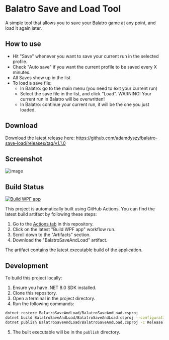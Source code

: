 # Balatro Save and Load Tool

A simple tool that allows you to save your Balatro game at any point, and load it again later.

## How to use

* Hit "Save" whenever you want to save your current run in the selected profile.
* Check "Auto save" if you want the current profile to be saved every X minutes.
* All Saves show up in the list
* To load a save file:
  * In Balatro: go to the main menu (you need to exit your current run)
  * Select the save file in the list, and click "Load". WARNING! Your current run in Balatro will be overwritten!
  * In Balatro: continue your current run, it will be the one you just loaded.

## Download

Download the latest release here: https://github.com/adamdyszy/balatro-save-load/releases/tag/v1.1.0

## Screenshot
![image](https://github.com/papauschek/balatro-save-load/assets/1398727/9a5bd799-37ea-4704-9ead-fa63ce22b87e)

## Build Status

[![Build WPF app](https://github.com/adamdyszy/balatro-save-load/actions/workflows/build.yml/badge.svg)](https://github.com/adamdyszy/balatro-save-load/actions/workflows/build.yml)

This project is automatically built using GitHub Actions. You can find the latest build artifact by following these steps:

1. Go to the [Actions tab](https://github.com/adamdyszy/balatro-save-load/actions) in this repository.
2. Click on the latest "Build WPF app" workflow run.
3. Scroll down to the "Artifacts" section.
4. Download the "BalatroSaveAndLoad" artifact.

The artifact contains the latest executable build of the application.

## Development

To build this project locally:

1. Ensure you have .NET 8.0 SDK installed.
2. Clone this repository.
3. Open a terminal in the project directory.
4. Run the following commands:

```bash
dotnet restore BalatroSaveAndLoad/BalatroSaveAndLoad.csproj
dotnet build BalatroSaveAndLoad/BalatroSaveAndLoad.csproj --configuration Release
dotnet publish BalatroSaveAndLoad/BalatroSaveAndLoad.csproj -c Release -o publish --self-contained true -r win-x64 /p:PublishSingleFile=true
```

5. The built executable will be in the `publish` directory.
